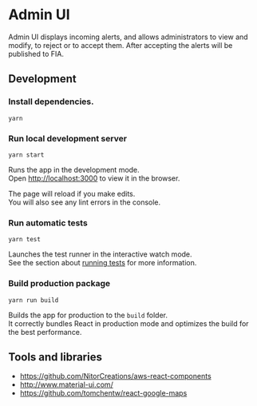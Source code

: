 # Admin UI

Admin UI displays incoming alerts, and allows administrators to view and modify, to reject or to accept them. After accepting the alerts will be published to FIA.

## Development

### Install dependencies.
```
yarn
```

### Run local development server

```
yarn start
```

Runs the app in the development mode.<br>
Open [http://localhost:3000](http://localhost:3000) to view it in the browser.

The page will reload if you make edits.<br>
You will also see any lint errors in the console.

### Run automatic tests

```
yarn test
```

Launches the test runner in the interactive watch mode.<br>
See the section about [running tests](#running-tests) for more information.

### Build production package

```
yarn run build
```

Builds the app for production to the `build` folder.<br>
It correctly bundles React in production mode and optimizes the build for the best performance.

## Tools and libraries

- https://github.com/NitorCreations/aws-react-components
- http://www.material-ui.com/
- https://github.com/tomchentw/react-google-maps
